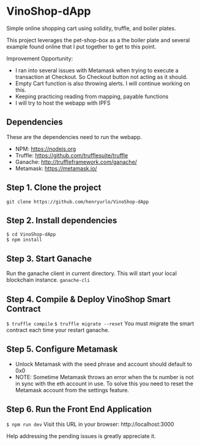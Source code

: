 # VinoShop-dApp
Simple online shopping cart using solidity, truffle, and boiler plates.

This project leverages the pet-shop-box as a the boiler plate and several example found online that I put together to get to this point.

Improvement Opportunity:
- I ran into several issues with Metamask when trying to execute a transaction at Checkout. So Checkout button not acting as it should.
- Empty Cart function is also throwing alerts. I will continue working on this.
- Keeping practicing reading from mapping, payable functions
- I will try to host the webapp with IPFS
## Dependencies
These are the dependencies need to run the webapp.

- NPM: https://nodejs.org
- Truffle: https://github.com/trufflesuite/truffle
- Ganache: http://truffleframework.com/ganache/
- Metamask: https://metamask.io/

## Step 1. Clone the project
`git clone https://github.com/henryurlo/VinoShop-dApp`

## Step 2. Install dependencies
```
$ cd VinoShop-dApp
$ npm install
```
## Step 3. Start Ganache
Run the ganache client in current directory. This will start your local blockchain instance.
`ganache-cli`

## Step 4. Compile & Deploy VinoShop Smart Contract
`$ truffle compile`
`$ truffle migrate --reset`
You must migrate the smart contract each time your restart ganache.

## Step 5. Configure Metamask
- Unlock Metamask with the seed phrase and account should default to 0x0
- NOTE: Sometime Metamask throws an error when the tx number is not in sync with the eth account in use. To solve this you need to reset the Metamask account from the settings feature.

## Step 6. Run the Front End Application
`$ npm run dev`
Visit this URL in your browser: http://localhost:3000

Help  addressing the pending issues is greatly appreciate it.

